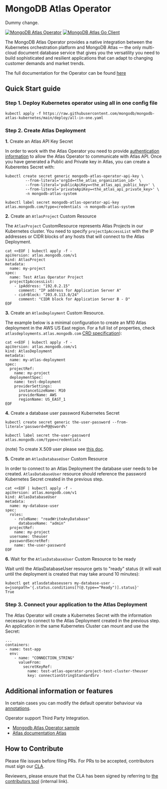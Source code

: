 # MongoDB Atlas Operator

Dummy change.

[![MongoDB Atlas Operator](https://github.com/mongodb/mongodb-atlas-kubernetes/workflows/Test/badge.svg)](https://github.com/mongodb/mongodb-atlas-kubernetes/actions/workflows/test.yml?query=branch%3Amain)
[![MongoDB Atlas Go Client](https://img.shields.io/badge/Powered%20by%20-go--client--mongodb--atlas-%2313AA52)](https://github.com/mongodb/go-client-mongodb-atlas)

The MongoDB Atlas Operator provides a native integration between the Kubernetes orchestration platform and MongoDB Atlas
— the only multi-cloud document database service that gives you the versatility you need to build sophisticated and
resilient applications that can adapt to changing customer demands and market trends.

The full documentation for the Operator can be found [here](https://docs.atlas.mongodb.com/atlas-operator/)

## Quick Start guide

### Step 1. Deploy Kubernetes operator using all in one config file

```
kubectl apply -f https://raw.githubusercontent.com/mongodb/mongodb-atlas-kubernetes/main/deploy/all-in-one.yaml
```

### Step 2. Create Atlas Deployment

**1.** Create an Atlas API Key Secret

In order to work with the Atlas Operator you need to
provide [authentication information](https://docs.atlas.mongodb.com/configure-api-access)
to allow the Atlas Operator to communicate with Atlas API. Once you have generated a Public and Private key in Atlas,
you can create a Kuberentes Secret with:

```
kubectl create secret generic mongodb-atlas-operator-api-key \
         --from-literal='orgId=<the_atlas_organization_id>' \
         --from-literal='publicApiKey=<the_atlas_api_public_key>' \
         --from-literal='privateApiKey=<the_atlas_api_private_key>' \
         -n mongodb-atlas-system

kubectl label secret mongodb-atlas-operator-api-key atlas.mongodb.com/type=credentials -n mongodb-atlas-system
```

**2.** Create an `AtlasProject` Custom Resource

The `AtlasProject` CustomResource represents Atlas Projects in our Kubernetes cluster. You need to specify
`projectIpAccessList` with the IP addresses or CIDR blocks of any hosts that will connect to the Atlas Deployment.

```
cat <<EOF | kubectl apply -f -
apiVersion: atlas.mongodb.com/v1
kind: AtlasProject
metadata:
  name: my-project
spec:
  name: Test Atlas Operator Project
  projectIpAccessList:
    - ipAddress: "192.0.2.15"
      comment: "IP address for Application Server A"
    - cidrBlock: "203.0.113.0/24"
      comment: "CIDR block for Application Server B - D"
EOF
```

**3.** Create an `AtlasDeployment` Custom Resource.

The example below is a minimal configuration to create an M10 Atlas deployment in the AWS US East region. For a full list
of properties, check
`atlasdeployments.atlas.mongodb.com` [CRD specification](config/crd/bases/atlas.mongodb.com_atlasdeployments.yaml)):

```
cat <<EOF | kubectl apply -f -
apiVersion: atlas.mongodb.com/v1
kind: AtlasDeployment
metadata:
  name: my-atlas-deployment
spec:
  projectRef:
    name: my-project
  deploymentSpec:
    name: test-deployment
    providerSettings:
      instanceSizeName: M10
      providerName: AWS
      regionName: US_EAST_1
EOF
```

**4.** Create a database user password Kubernetes Secret

```
kubectl create secret generic the-user-password --from-literal='password=P@@sword%'

kubectl label secret the-user-password atlas.mongodb.com/type=credentials
```

(note) To create X.509 user please see [this doc](docs/x509-user.md).

**5.** Create an `AtlasDatabaseUser` Custom Resource

In order to connect to an Atlas Deployment the database user needs to be created. `AtlasDatabaseUser` resource should
reference the password Kubernetes Secret created in the previous step.

```
cat <<EOF | kubectl apply -f -
apiVersion: atlas.mongodb.com/v1
kind: AtlasDatabaseUser
metadata:
  name: my-database-user
spec:
  roles:
    - roleName: "readWriteAnyDatabase"
      databaseName: "admin"
  projectRef:
    name: my-project
  username: theuser
  passwordSecretRef:
    name: the-user-password
EOF
```

**6.** Wait for the `AtlasDatabaseUser` Custom Resource to be ready

Wait until the AtlasDatabaseUser resource gets to "ready" status (it will wait until the deployment is created that may
take around 10 minutes):

```
kubectl get atlasdatabaseusers my-database-user -o=jsonpath='{.status.conditions[?(@.type=="Ready")].status}'
True
```

### Step 3. Connect your application to the Atlas Deployment

The Atlas Operator will create a Kubernetes Secret with the information necessary to connect to the Atlas Deployment
created in the previous step. An application in the same Kubernetes Cluster can mount and use the Secret:

```
...
containers:
- name: test-app
  env:
    - name: "CONNECTION_STRING"
      valueFrom:
        secretKeyRef:
          name: test-atlas-operator-project-test-cluster-theuser
          key: connectionStringStandardSrv

```

## Additional information or features

In certain cases you can modify the default operator behaviour via [annotations](docs/annotations.md).

Operator support Third Party Integration.

- [Mongodb Atlas Operator sample](docs/project-integration.md)
- [Atlas documentation Atlas](https://docs.atlas.mongodb.com/reference/api/third-party-integration-settings/)

## How to Contribute

Please file issues before filing PRs. For PRs to be accepted, contributors must sign
our [CLA](https://www.mongodb.com/legal/contributor-agreement).

Reviewers, please ensure that the CLA has been signed by referring
to [the contributors tool](https://contributors.corp.mongodb.com/) (internal link).
